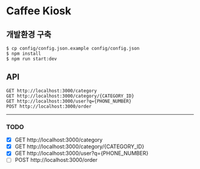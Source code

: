 # Caffee Kiosk

## 개발환경 구축
```shell
$ cp config/config.json.example config/config.json
$ npm install
$ npm run start:dev
```

## API
```shell
GET http://localhost:3000/category
GET http://localhost:3000/category/{CATEGORY_ID}
GET http://localhost:3000/user?q={PHONE_NUMBER}
POST http://localhost:3000/order
```


---
### TODO
- [x] GET http://localhost:3000/category
- [x] GET http://localhost:3000/category/{CATEGORY_ID}
- [x] GET http://localhost:3000/user?q={PHONE_NUMBER}
- [ ] POST http://localhost:3000/order